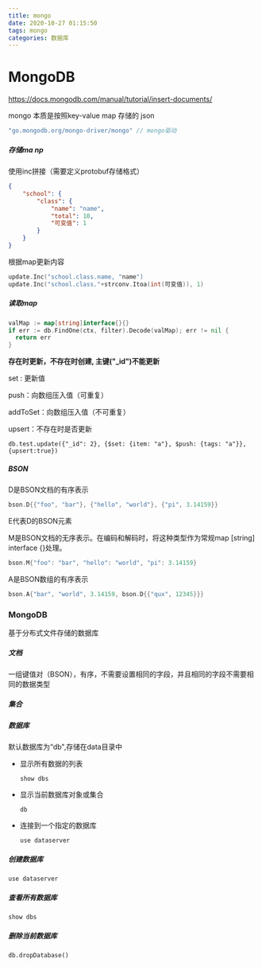 ```yaml
---
title: mongo
date: 2020-10-27 01:15:50
tags: mongo
categories: 数据库
---
```


# MongoDB

https://docs.mongodb.com/manual/tutorial/insert-documents/

mongo 本质是按照key-value map 存储的 json

```go
"go.mongodb.org/mongo-driver/mongo" // mongo驱动
```

##### 存储ma np

使用inc拼接（需要定义protobuf存储格式）

```json
{
    "school": {
        "class": {
            "name": "name",
            "total": 10,
            "可变值": 1
        }
    }
}
```

根据map更新内容


```go
update.Inc("school.class.name, "name")
update.Inc("school.class."+strconv.Itoa(int(可变值)), 1)
```

##### 读取map

```go
valMap := map[string]interface{}{}
if err := db.FindOne(ctx, filter).Decode(valMap); err != nil {
  return err
}
```

**存在时更新，不存在时创建, 主键("_id")不能更新**

set : 更新值

push：向数组压入值（可重复）

addToSet：向数组压入值（不可重复）

upsert：不存在时是否更新

```shell
db.test.update({"_id": 2}, {$set: {item: "a"}, $push: {tags: "a"}}, {upsert:true})
```

##### BSON

D是BSON文档的有序表示

```go
bson.D{{"foo", "bar"}, {"hello", "world"}, {"pi", 3.14159}}
```

E代表D的BSON元素

M是BSON文档的无序表示。在编码和解码时，将这种类型作为常规map [string] interface {}处理。

```go
bson.M{"foo": "bar", "hello": "world", "pi": 3.14159}
```

A是BSON数组的有序表示

```go
bson.A{"bar", "world", 3.14159, bson.D{{"qux", 12345}}}
```


### MongoDB

基于分布式文件存储的数据库

##### 文档

一组键值对（BSON），有序，不需要设置相同的字段，并且相同的字段不需要相同的数据类型

##### 集合

##### 数据库

默认数据库为“db",存储在data目录中

* 显示所有数据的列表

  ```shell
  show dbs
  ```

* 显示当前数据库对象或集合

  ```shell
  db
  ```

* 连接到一个指定的数据库

  ```shell
  use dataserver
  ```

##### 创建数据库

```shell
use dataserver
```

##### 查看所有数据库

```shell
show dbs
```

##### 删除当前数据库

```shell
db.dropDatabase()
```

